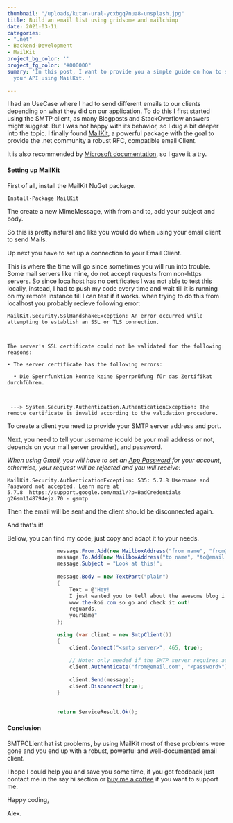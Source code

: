 ```yaml
---
thumbnail: "/uploads/kutan-ural-ycxbgq7nua8-unsplash.jpg"
title: Build an email list using gridsome and mailchimp
date: 2021-03-11
categories:
- ".net"
- Backend-Development
- MailKit
project_bg_color: ''
project_fg_color: "#000000"
sumary: 'In this post, I want to provide you a simple guide on how to send mails from
  your API using MailKit. '

---
```

I had an UseCase where I had to send different emails to our clients depending on what they did on our application. To do this I first started using the SMTP client, as many Blogposts and StackOverflow answers might suggest. But I was not happy with its behavior, so I dug a bit deeper into the topic. I finally found [MailKit](https://github.com/jstedfast/MailKit), a powerful package with the goal to provide the .net community a robust RFC, compatible email Client.

It is also recommended by [Microsoft documentation](https://docs.microsoft.com/en-us/dotnet/api/system.net.mail.smtpclient?view=net-5.0), so I gave it a try.

#### Setting up MailKit

First of all, install the MailKit NuGet package.

    Install-Package MailKit

The create a new MimeMessage, with from and to, add your subject and body.

So this is pretty natural and like you would do when using your email client to send Mails.

Up next you have to set up a connection to your Email Client.

This is where the time will go since sometimes you will run into trouble. Some mail servers like mine, do not accept requests from non-https servers. So since localhost has no certificates I was not able to test this locally, instead, I had to push my code every time and wait till it is running on my remote instance till I can test if it works.
when trying to do this from localhost you probably recieve following error:

    MailKit.Security.SslHandshakeException: An error occurred while attempting to establish an SSL or TLS connection.
    
    
    
    The server's SSL certificate could not be validated for the following reasons:
    
    • The server certificate has the following errors:
    
      • Die Sperrfunktion konnte keine Sperrprüfung für das Zertifikat durchführen.
    
    
    
     ---> System.Security.Authentication.AuthenticationException: The remote certificate is invalid according to the validation procedure.
    

To create a client you need to provide your SMTP server address and port.

Next, you need to tell your username (could be your mail address or not, depends on your mail server provider), and password.

_When using Gmail, you will have to set an_ [_App Password_](https://support.google.com/accounts/answer/185833) _for your account, otherwise, your request will be rejected and you will receive:_ 

    MailKit.Security.AuthenticationException: 535: 5.7.8 Username and Password not accepted. Learn more at
    5.7.8  https://support.google.com/mail/?p=BadCredentials g26sm1148794ejz.70 - gsmtp
    

Then the email will be sent and the client should be disconnected again.

And that's it!

Bellow, you can find my code, just copy and adapt it to your needs.

```cs  	 var message = new MimeMessage();
                message.From.Add(new MailboxAddress("from name", "from@email.com"));
                message.To.Add(new MailboxAddress("to name", "to@email.com"));
                message.Subject = "Look at this!";
    
                message.Body = new TextPart("plain")
                {
                    Text = @"Hey!
                    I just wanted you to tell about the awesome blog i recently found!
                    www.the-koi.com so go and check it out! 
                    reguards, 
                    yourName"
                };
    
                using (var client = new SmtpClient())
                {
                    client.Connect("<smtp server>", 465, true);
    
                    // Note: only needed if the SMTP server requires authentication
                    client.Authenticate("from@email.com", "<password>");
    
                    client.Send(message);
                    client.Disconnect(true);
                }
    
    
                return ServiceResult.Ok();
```

#### Conclusion

SMTPCLient hat ist problems, by using MailKit most of these problems were gone and you end up with a robust, powerful and well-documented email client.

I hope I could help you and save you some time, if you got feedback just contact me in the say hi section or [buy me a coffee](https://www.buymeacoffee.com/thekoi) if you want to support me.

Happy coding,

Alex.